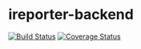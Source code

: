 # ireporter-backend
[![Build Status](https://travis-ci.org/danieldare/ireporter-backend.svg?branch=master)](https://travis-ci.org/danieldare/ireporter-backend)
[![Coverage Status](https://coveralls.io/repos/github/danieldare/ireporter-backend/badge.svg?branch=master)](https://coveralls.io/github/danieldare/ireporter-backend?branch=master)
